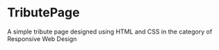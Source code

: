 # TributePage
A simple tribute page designed using HTML and CSS in the category of Responsive Web Design
